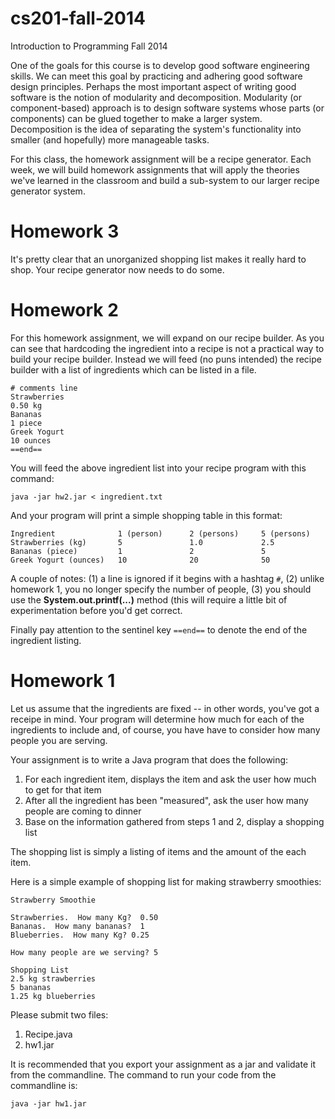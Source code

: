cs201-fall-2014
===============

Introduction to Programming Fall 2014

One of the goals for this course is to develop good software engineering skills.  We can meet this goal by practicing and adhering good software design principles.  Perhaps the most important aspect of writing good software is the notion of modularity and decomposition.  Modularity (or component-based) approach is to design software systems whose parts (or components) can be glued together to make a larger system.  Decomposition is the idea of separating the system's functionality into smaller (and hopefully) more manageable tasks.

For this class, the homework assignment will be a recipe generator.  Each week, we will build homework assignments that will apply the theories we've learned in the classroom and build a sub-system to our larger recipe generator system.

# Homework 3

It's pretty clear that an unorganized shopping list makes it really hard to shop.  Your recipe generator now needs to do some.

# Homework 2

For this homework assignment, we will expand on our recipe builder.  As you can see that hardcoding the ingredient into a recipe is not a practical way to build your recipe builder.  Instead we will feed (no puns intended) the recipe builder with a list of ingredients which can be listed in a file.

```
# comments line
Strawberries
0.50 kg
Bananas
1 piece
Greek Yogurt
10 ounces
==end==
```

You will feed the above ingredient list into your recipe program with this command:

```
java -jar hw2.jar < ingredient.txt
```

And your program will print a simple shopping table in this format:

```
Ingredient              1 (person)      2 (persons)     5 (persons)
Strawberries (kg)       5               1.0             2.5
Bananas (piece)         1               2               5
Greek Yogurt (ounces)   10              20              50
```
A couple of notes: (1) a line is ignored if it begins with a hashtag `#`, (2) unlike homework 1, you no longer specify the number of people, (3) you should use the <b>System.out.printf(...)</b> method (this will require a little bit of experimentation before you'd get correct.

Finally pay attention to the sentinel key `==end==` to denote the end of the ingredient listing.

# Homework 1

Let us assume that the ingredients are fixed -- in other words, you've got a receipe in mind.  Your program will determine how much for each of the ingredients to include and, of course, you have have to consider how many people you are serving.

Your assignment is to write a Java program that does the following:

1. For each ingredient item, displays the item and ask the user how much to get for that item
2. After all the ingredient has been "measured", ask the user how many people are coming to dinner
3. Base on the information gathered from steps 1 and 2, display a shopping list

The shopping list is simply a listing of items and the amount of the each item. 

Here is a simple example of shopping list for making strawberry smoothies:

```
Strawberry Smoothie

Strawberries.  How many Kg?  0.50
Bananas.  How many bananas?  1
Blueberries.  How many Kg? 0.25

How many people are we serving? 5

Shopping List
2.5 kg strawberries
5 bananas
1.25 kg blueberries
```

Please submit two files:

1. Recipe.java
2. hw1.jar

It is recommended that you export your assignment as a jar and validate it from the commandline.  The command to run your code from the commandline is:

```
java -jar hw1.jar
``` 

